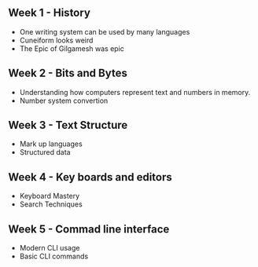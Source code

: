 ## Week 1 - History
- One writing system can be used by many languages
- Cuneiform looks weird
- The Epic of Gilgamesh was epic
  
## Week 2 - Bits and Bytes
- Understanding how computers represent text and numbers in memory.
- Number system convertion
  
## Week 3 - Text Structure
- Mark up languages
- Structured data

## Week 4 - Key boards and editors
- Keyboard Mastery 
- Search Techniques
  
## Week 5 - Commad line interface
- Modern CLI usage
- Basic CLI commands
  
